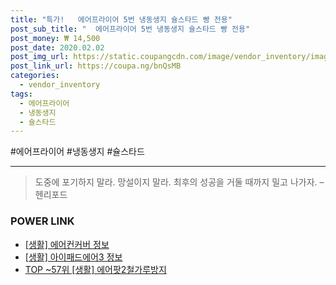 ```yaml
--- 
title: "특가!   에어프라이어 5번 냉동생지 슐스타드 빵 전용" 
post_sub_title: "  에어프라이어 5번 냉동생지 슐스타드 빵 전용" 
post_money: ₩ 14,500 
post_date: 2020.02.02 
post_img_url: https://static.coupangcdn.com/image/vendor_inventory/images/2019/03/06/15/2/9890cb90-90a0-4bd2-8fc0-ff7e43f32a00.jpg 
post_link_url: https://coupa.ng/bnQsMB 
categories: 
  - vendor_inventory 
tags: 
  - 에어프라이어 
  - 냉동생지 
  - 슐스타드 
--- 
```

  #에어프라이어 #냉동생지 #슐스타드 
<hr> 

> 도중에 포기하지 말라. 망설이지 말라. 최후의 성공을 거둘 때까지 밀고 나가자. – 헨리포드 


### POWER LINK

* <a href="https://blog.naver.com/sakai111/221770398742" target="_blank"> [생활] 에어컨커버 정보 </a>
* <a href="https://blog.naver.com/sakai111/221767276647" target="_blank"> [생활] 아이패드에어3 정보 </a>
* <a href="https://blog.naver.com/fasyy4321/221782428414" target="_blank"> TOP ~57위 [생활] 에어팟2철가루방지</a>
